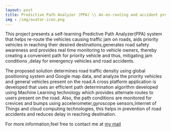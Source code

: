 ```yaml
---
layout: post
title: Predictive Path Analyzer (PPA) \\ An-en-routing and accident prevention self-learning system
img : /img/avatar-icon.png
---
```


This project presents a self-learning Predictive Path Analyzer(PPA) system that helps re-route the vehicles causing
traffic jam on roads, aids priority vehicles in reaching their desired destinations,generates road safety awareness and provides
real time monitoring to vehicle owners, thereby creating a convenient path for priority vehicle and thus, mitigating jam
conditions ,delay for emergency vehicles and road accidents.

The proposed solution determines road traffic density using global positioning system and Google map data, and analyze
the priority vehicles and general vehicles present on the road.A cross platform application is developed that uses an efficient
path determination algorithm developed using Machine Learning technology which provides alternate routes to users present
on the road. Also, the path conditions are monitored for crevices and bumps using accelerometer,gyroscope sensors,Internet of
Things and cloud computing technologies, this helps in prevention of road accidents and reduces delay in reaching destination.

For more information,feel free to contact me at [my mail](animeshsri.nith@gmail.com)
